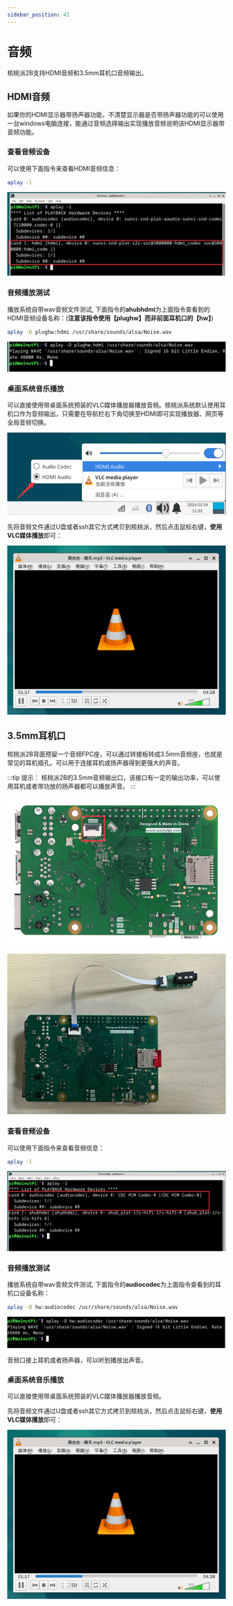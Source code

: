 ```yaml
---
sidebar_position: 43
---
```


# 音频

核桃派2B支持HDMI音频和3.5mm耳机口音频输出。

## HDMI音频

如果你的HDMI显示器带扬声器功能，不清楚显示器是否带扬声器功能的可以使用一台windows电脑连接，能通过音频选择输出实现播放音频说明该HDMI显示器带音频功能。

### 查看音频设备

可以使用下面指令来查看HDMI音频信息：

```bash
aplay -l
```

![audio](./img/audio/audio4.png)

### 音频播放测试

播放系统自带wav音频文件测试, 下面指令的**ahubhdmi**为上面指令查看到的HDMI音频设备名称：(**注意该指令使用【plughw】而非前面耳机口的【hw】**)

```bash
aplay -D plughw:hdmi /usr/share/sounds/alsa/Noise.wav
```

![audio](./img/audio/audio5.png)


### 桌面系统音乐播放

可以直接使用带桌面系统预装的VLC媒体播放器播放音频。核桃派系统默认使用耳机口作为音频输出，只需要在导航栏右下角切换至HDMI即可实现播放器、网页等全局音频切换。

![audio](./img/audio/audio6.png)


先将音频文件通过U盘或者ssh其它方式拷贝到核桃派，然后点击鼠标右键，**使用VLC媒体播放**即可：

![audio](./img/audio/audio3.png)

## 3.5mm耳机口

核桃派2B背面预留一个音频FPC座，可以通过转接板转成3.5mm音频座，也就是常见的耳机插孔。可以用于连接耳机或扬声器得到更强大的声音。

:::tip 提示：
核桃派2B的3.5mm音频输出口，该接口有一定的输出功率，可以使用耳机或者带功放的扬声器都可以播放声音。
:::

![audio](./img/audio/audio0.png)

![audio](./img/audio/audio0_1.png)

### 查看音频设备

可以使用下面指令来查看音频信息：

```bash
aplay -l
```

![audio1](./img/audio/audio1.png)

### 音频播放测试

播放系统自带wav音频文件测试, 下面指令的**audiocodec**为上面指令查看到的耳机口设备名称：

```bash
aplay -D hw:audiocodec /usr/share/sounds/alsa/Noise.wav
```

![audio2](./img/audio/audio2.png)

音频口接上耳机或者扬声器，可以听到播放出声音。

### 桌面系统音乐播放

可以直接使用带桌面系统预装的VLC媒体播放器播放音频。

先将音频文件通过U盘或者ssh其它方式拷贝到核桃派，然后点击鼠标右键，**使用VLC媒体播放**即可：

![audio3](./img/audio/audio3.png)
